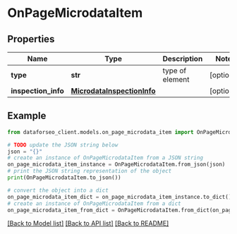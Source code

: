 # OnPageMicrodataItem


## Properties

Name | Type | Description | Notes
------------ | ------------- | ------------- | -------------
**type** | **str** | type of element | [optional] 
**inspection_info** | [**MicrodataInspectionInfo**](MicrodataInspectionInfo.md) |  | [optional] 

## Example

```python
from dataforseo_client.models.on_page_microdata_item import OnPageMicrodataItem

# TODO update the JSON string below
json = "{}"
# create an instance of OnPageMicrodataItem from a JSON string
on_page_microdata_item_instance = OnPageMicrodataItem.from_json(json)
# print the JSON string representation of the object
print(OnPageMicrodataItem.to_json())

# convert the object into a dict
on_page_microdata_item_dict = on_page_microdata_item_instance.to_dict()
# create an instance of OnPageMicrodataItem from a dict
on_page_microdata_item_from_dict = OnPageMicrodataItem.from_dict(on_page_microdata_item_dict)
```
[[Back to Model list]](../README.md#documentation-for-models) [[Back to API list]](../README.md#documentation-for-api-endpoints) [[Back to README]](../README.md)


